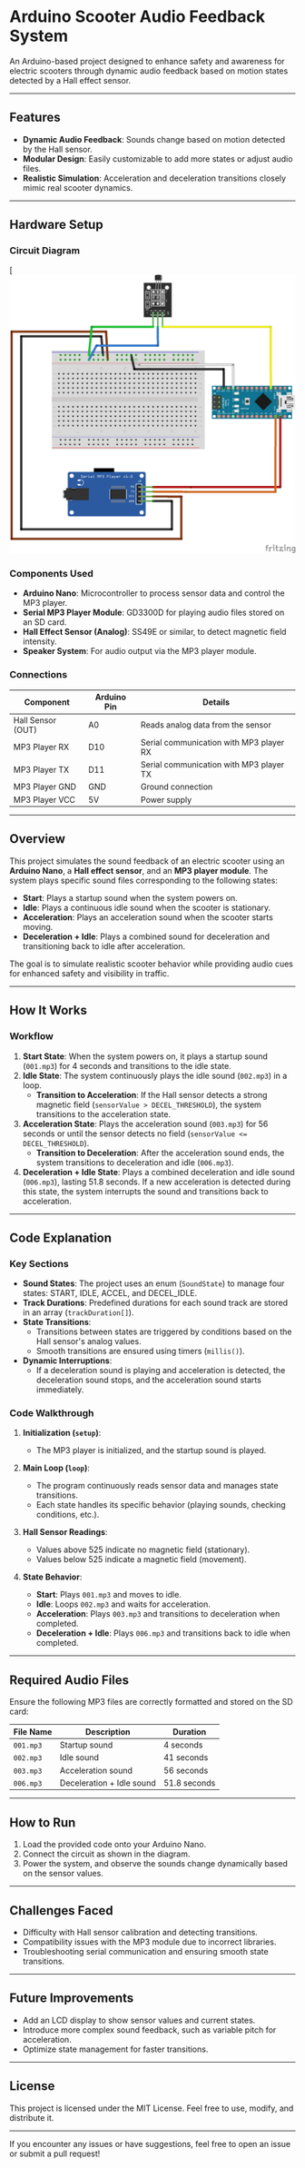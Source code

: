 # Arduino Scooter Audio Feedback System

An Arduino-based project designed to enhance safety and awareness for electric scooters through dynamic audio feedback based on motion states detected by a Hall effect sensor.

---

## Features

- **Dynamic Audio Feedback**: Sounds change based on motion detected by the Hall sensor.
- **Modular Design**: Easily customizable to add more states or adjust audio files.
- **Realistic Simulation**: Acceleration and deceleration transitions closely mimic real scooter dynamics.

---

## Hardware Setup

### Circuit Diagram

[![Circuit Diagram](ptgirhub.png)

### Components Used

- **Arduino Nano**: Microcontroller to process sensor data and control the MP3 player.
- **Serial MP3 Player Module**: GD3300D for playing audio files stored on an SD card.
- **Hall Effect Sensor (Analog)**: SS49E or similar, to detect magnetic field intensity.
- **Speaker System**: For audio output via the MP3 player module.

### Connections

| **Component**     | **Arduino Pin**    | **Details**                                |
|--------------------|--------------------|--------------------------------------------|
| Hall Sensor (OUT)  | A0                | Reads analog data from the sensor          |
| MP3 Player RX      | D10               | Serial communication with MP3 player RX    |
| MP3 Player TX      | D11               | Serial communication with MP3 player TX    |
| MP3 Player GND     | GND               | Ground connection                          |
| MP3 Player VCC     | 5V                | Power supply                               |

---


## Overview

This project simulates the sound feedback of an electric scooter using an **Arduino Nano**, a **Hall effect sensor**, and an **MP3 player module**. The system plays specific sound files corresponding to the following states:

- **Start**: Plays a startup sound when the system powers on.
- **Idle**: Plays a continuous idle sound when the scooter is stationary.
- **Acceleration**: Plays an acceleration sound when the scooter starts moving.
- **Deceleration + Idle**: Plays a combined sound for deceleration and transitioning back to idle after acceleration.

The goal is to simulate realistic scooter behavior while providing audio cues for enhanced safety and visibility in traffic.

---

## How It Works

### Workflow

1. **Start State**: When the system powers on, it plays a startup sound (`001.mp3`) for 4 seconds and transitions to the idle state.
2. **Idle State**: The system continuously plays the idle sound (`002.mp3`) in a loop. 
    - **Transition to Acceleration**: If the Hall sensor detects a strong magnetic field (`sensorValue > DECEL_THRESHOLD`), the system transitions to the acceleration state.
3. **Acceleration State**: Plays the acceleration sound (`003.mp3`) for 56 seconds or until the sensor detects no field (`sensorValue <= DECEL_THRESHOLD`).
    - **Transition to Deceleration**: After the acceleration sound ends, the system transitions to deceleration and idle (`006.mp3`).
4. **Deceleration + Idle State**: Plays a combined deceleration and idle sound (`006.mp3`), lasting 51.8 seconds. If a new acceleration is detected during this state, the system interrupts the sound and transitions back to acceleration.

---

## Code Explanation

### Key Sections

- **Sound States**: The project uses an enum (`SoundState`) to manage four states: START, IDLE, ACCEL, and DECEL_IDLE.
- **Track Durations**: Predefined durations for each sound track are stored in an array (`trackDuration[]`).
- **State Transitions**:
  - Transitions between states are triggered by conditions based on the Hall sensor's analog values.
  - Smooth transitions are ensured using timers (`millis()`).
- **Dynamic Interruptions**:
  - If a deceleration sound is playing and acceleration is detected, the deceleration sound stops, and the acceleration sound starts immediately.

### Code Walkthrough

1. **Initialization (`setup`)**:
   - The MP3 player is initialized, and the startup sound is played.

2. **Main Loop (`loop`)**:
   - The program continuously reads sensor data and manages state transitions.
   - Each state handles its specific behavior (playing sounds, checking conditions, etc.).

3. **Hall Sensor Readings**:
   - Values above 525 indicate no magnetic field (stationary).
   - Values below 525 indicate a magnetic field (movement).

4. **State Behavior**:
   - **Start**: Plays `001.mp3` and moves to idle.
   - **Idle**: Loops `002.mp3` and waits for acceleration.
   - **Acceleration**: Plays `003.mp3` and transitions to deceleration when completed.
   - **Deceleration + Idle**: Plays `006.mp3` and transitions back to idle when completed.

---

## Required Audio Files

Ensure the following MP3 files are correctly formatted and stored on the SD card:

| **File Name** | **Description**            | **Duration** |
|---------------|----------------------------|--------------|
| `001.mp3`     | Startup sound              | 4 seconds    |
| `002.mp3`     | Idle sound                 | 41 seconds   |
| `003.mp3`     | Acceleration sound         | 56 seconds   |
| `006.mp3`     | Deceleration + Idle sound  | 51.8 seconds |

---

## How to Run

1. Load the provided code onto your Arduino Nano.
2. Connect the circuit as shown in the diagram.
3. Power the system, and observe the sounds change dynamically based on the sensor values.

---

## Challenges Faced

- Difficulty with Hall sensor calibration and detecting transitions.
- Compatibility issues with the MP3 module due to incorrect libraries.
- Troubleshooting serial communication and ensuring smooth state transitions.

---

## Future Improvements

- Add an LCD display to show sensor values and current states.
- Introduce more complex sound feedback, such as variable pitch for acceleration.
- Optimize state management for faster transitions.

---

## License

This project is licensed under the MIT License. Feel free to use, modify, and distribute it.

---

If you encounter any issues or have suggestions, feel free to open an issue or submit a pull request!
